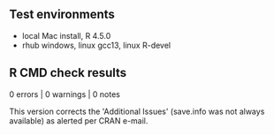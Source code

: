 ## Test environments
* local Mac install, R 4.5.0
* rhub windows, linux gcc13, linux R-devel

## R CMD check results

0 errors | 0 warnings | 0 notes

This version corrects the 'Additional Issues' (save.info was not always available) as alerted per CRAN e-mail. 

